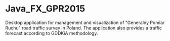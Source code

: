 # Java_FX_GPR2015
Desktop application for management and visualization of "Generalny Pomiar Ruchu" road traffic survey in Poland. The application also provides a traffic forecast according to GDDKiA methodology.
